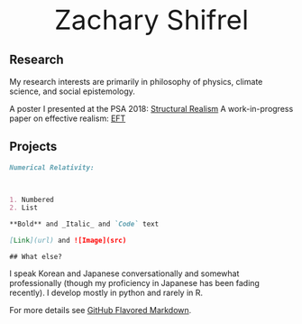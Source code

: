 <center><font size="50">Zachary Shifrel</font></center>


## Research
My research interests are primarily in philosophy of physics, climate science, and social epistemology.



A poster I presented at the PSA 2018: [Structural Realism](https://drive.google.com/file/d/15Sy7E3FPuADUNg7Ir8AZpS0IM2pwMSoo/view?usp=sharing)
A work-in-progress paper on effective realism: [EFT](https://www.overleaf.com/read/ysyfnnqpzwsr)

## Projects
```markdown
Numerical Relativity:



1. Numbered
2. List

**Bold** and _Italic_ and `Code` text

[Link](url) and ![Image](src)
```

```
## What else?
```
I speak Korean and Japanese conversationally and somewhat professionally (though my proficiency in Japanese has been fading recently). I develop mostly in python and rarely in R. 






For more details see [GitHub Flavored Markdown](https://guides.github.com/features/mastering-markdown/).


